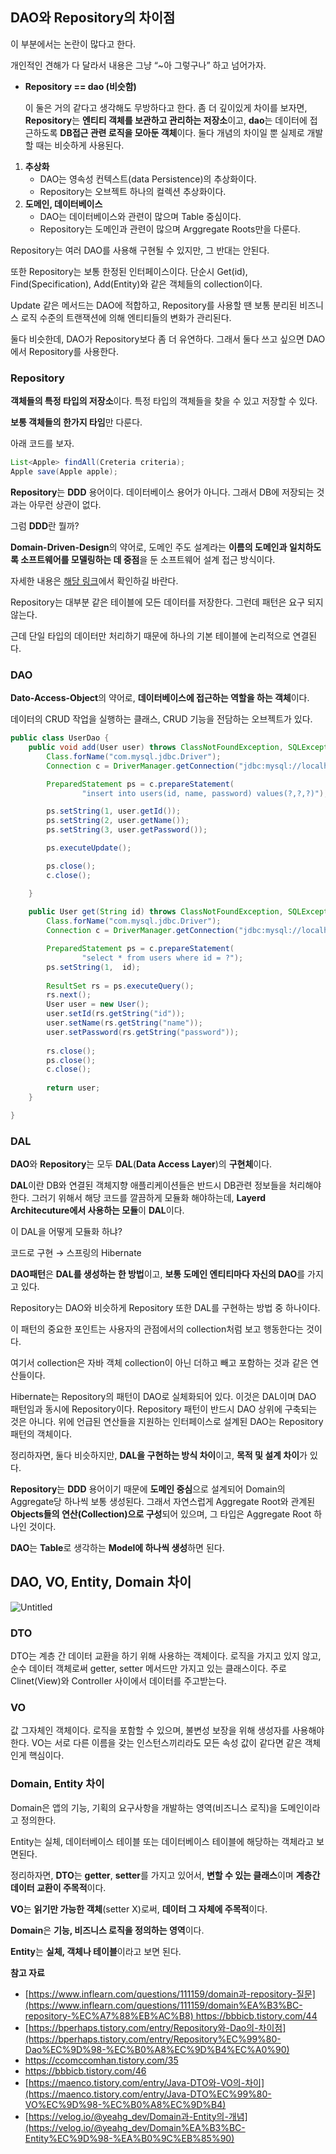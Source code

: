 ## DAO와 Repository의 차이점

이 부분에서는 논란이 많다고 한다. 

개인적인 견해가 다 달라서 내용은 그냥 “~아 그렇구나” 하고 넘어가자.

- **Repository == dao (비슷함)**
    
    이 둘은 거의 같다고 생각해도 무방하다고 한다. 좀 더 깊이있게 차이를 보자면, **Repository**는 **엔티티 객체를 보관하고 관리하는 저장소**이고, **dao**는 데이터에 접근하도록 **DB접근 관련 로직을 모아둔 객체**이다. 둘다 개념의 차이일 뿐 실제로 개발할 때는 비슷하게 사용된다.
    
1. **추상화**
    - DAO는 영속성 컨텍스트(data Persistence)의 추상화이다.
    - Repository는 오브젝트 하나의 컬렉션 추상화이다.
2. **도메인, 데이터베이스**
    - DAO는 데이터베이스와 관련이 많으며 Table 중심이다.
    - Repository는 도메인과 관련이 많으며 Arggregate Roots만을 다룬다.

Repository는 여러 DAO를 사용해 구현될 수 있지만, 그 반대는 안된다.

또한 Repository는 보통 한정된 인터페이스이다. 단순시 Get(id), Find(Specification), Add(Entity)와 같은 객체들의 collection이다.

Update 같은 메서드는 DAO에 적합하고, Repository를 사용할 땐 보통 분리된 비즈니스 로직 수준의 트랜잭션에 의해 엔티티들의 변화가 관리된다.

둘다 비슷한데, DAO가 Repository보다 좀 더 유연하다. 그래서 둘다 쓰고 싶으면 DAO에서 Repository를 사용한다.

### Repository

**객체들의 특정 타입의 저장소**이다. 특정 타입의 객체들을 찾을 수 있고 저장할 수 있다.

**보통 객체들의 한가지 타임**만 다룬다.

아래 코드를 보자.

```java
List<Apple> findAll(Creteria criteria);
Apple save(Apple apple);
```

**Repository**는 **DDD** 용어이다. 데이터베이스 용어가 아니다. 그래서 DB에 저장되는 것과는 아무런 상관이 없다.

그럼 **DDD**란 뭘까?

**Domain-Driven-Design**의 약어로, 도메인 주도 설계라는 **이름의 도메인과 일치하도록 소프트웨어를 모델링하는 데 중점**을 둔 소프트웨어 설계 접근 방식이다.

자세한 내용은 [해당 링크](https://ittrue.tistory.com/252)에서 확인하길 바란다. 

Repository는 대부분 같은 테이블에 모든 데이터를 저장한다. 그런데 패턴은 요구 되지않는다.

근데 단일 타입의 데이터만 처리하기 때문에 하나의 기본 테이블에 논리적으로 연결된다.

### DAO

**Dato-Access-Object**의 약어로, **데이터베이스에 접근하는 역할을 하는 객체**이다.

데이터의 CRUD 작업을 실행하는 클래스, CRUD 기능을 전담하는 오브젝트가 있다.

```java
public class UserDao {
	public void add(User user) throws ClassNotFoundException, SQLException {
        Class.forName("com.mysql.jdbc.Driver");
        Connection c = DriverManager.getConnection("jdbc:mysql://localhost:3306/spring?autoReconnect=true&amp;useSSL=false\";","root","@min753951");

        PreparedStatement ps = c.prepareStatement(
                "insert into users(id, name, password) values(?,?,?)");

        ps.setString(1, user.getId());
        ps.setString(2, user.getName());
        ps.setString(3, user.getPassword());

        ps.executeUpdate();

        ps.close();
        c.close();

    }
	
	public User get(String id) throws ClassNotFoundException, SQLException {
		Class.forName("com.mysql.jdbc.Driver");
        Connection c = DriverManager.getConnection("jdbc:mysql://localhost:3306/spring?autoReconnect=true&amp;useSSL=false\";","root","@min753951");

        PreparedStatement ps = c.prepareStatement(
                "select * from users where id = ?");
		ps.setString(1,  id);
		
		ResultSet rs = ps.executeQuery();
		rs.next();
		User user = new User();
		user.setId(rs.getString("id"));
		user.setName(rs.getString("name"));
		user.setPassword(rs.getString("password"));
		
		rs.close();
		ps.close();
		c.close();
        
        return user;
	}

}
```

### DAL

**DAO**와 **Repository**는 모두 **DAL**(**Data Access Layer**)의 **구현체**이다.

**DAL**이란 DB와 연결된 객체지향 애플리케이션들은 반드시 DB관련 정보들을 처리해야 한다. 그러기 위해서 해당 코드를 깔끔하게 모듈화 해야하는데, **Layerd Architecuture에서 사용하는 모듈**이 **DAL**이다.

이 DAL을 어떻게 모듈화 하냐?

코드로 구현 → 스프링의 Hibernate

**DAO패턴**은 **DAL를 생성하는 한 방법**이고, **보통 도메인 엔티티마다 자신의 DAO**를 가지고 있다.

Repository는 DAO와 비슷하게 Repository 또한 DAL를 구현하는 방법 중 하나이다.

이 패턴의 중요한 포인트는 사용자의 관점에서의 collection처럼 보고 행동한다는 것이다.

여기서 collection은 자바 객체 collection이 아닌 더하고 빼고 포함하는 것과 같은 연산들이다.

Hibernate는 Repository의 패턴이 DAO로 실체화되어 있다. 이것은 DAL이며 DAO 패턴임과 동시에 Repository이다. Repository 패턴이 반드시 DAO 상위에 구축되는 것은 아니다. 위에 언급된 연산들을 지원하는 인터페이스로 설계된 DAO는 Repository 패턴의 객체이다.

정리하자면, 둘다 비슷하지만, **DAL을 구현하는 방식 차이**이고, **목적 및 설계 차이**가 있다.

**Repository**는 **DDD** 용어이기 때문에 **도메인 중심**으로 설계되어 Domain의 Aggregate당 하나씩 보통 생성된다. 그래서 자연스럽게 Aggregate Root와 관계된 **Objects들의 연산(Collection)으로 구성**되어 있으며, 그 타입은 Aggregate Root 하나인 것이다.

**DAO**는 **Table**로 생각하는 **Model에 하나씩 생성**하면 된다.

## DAO, VO, Entity, Domain 차이

![Untitled](https://github.com/Heo-y-y/development-blog/assets/112863029/5b81f5f3-4e54-4eb6-a9e1-8e6f8500616b)

### DTO

DTO는 계층 간 데이터 교환을 하기 위해 사용하는 객체이다. 로직을 가지고 있지 않고, 순수 데이터 객체로써 getter, setter 메서드만 가지고 있는 클래스이다. 주로 Clinet(View)와 Controller 사이에서 데이터를 주고받는다.

### VO

값 그자체인 객체이다. 로직을 포함할 수 있으며, 불변성 보장을 위해 생성자를 사용해야 한다. VO는 서로 다른 이름을 갖는 인스턴스끼리라도 모든 속성 값이 같다면 같은 객체인게 핵심이다.

### Domain, Entity 차이

Domain은 앱의 기능, 기획의 요구사항을 개발하는 영역(비즈니스 로직)을 도메인이라고 정의한다.

Entity는 실체, 데이터베이스 테이블 또는 데이터베이스 테이블에 해당하는 객체라고 보면된다.

정리하자면, **DTO**는 **getter**, **setter**를 가지고 있어서, **변할 수 있는 클래스**이며 **계층간 데이터 교환이 주목적**이다.

**VO**는 **읽기만 가능한 객체**(setter X)로써, **데이터 그 자체에 주목적**이다.

**Domain**은 **기능, 비즈니스 로직을 정의하는 영역**이다.

**Entity**는 **실체, 객체나 테이블**이라고 보면 된다.

**참고 자료**

- [https://www.inflearn.com/questions/111159/domain과-repository-질문](https://www.inflearn.com/questions/111159/domain%EA%B3%BC-repository-%EC%A7%88%EB%AC%B8) https://bbbicb.tistory.com/44
- [https://bperhaps.tistory.com/entry/Repository와-Dao의-차이점](https://bperhaps.tistory.com/entry/Repository%EC%99%80-Dao%EC%9D%98-%EC%B0%A8%EC%9D%B4%EC%A0%90)
- <https://ccomccomhan.tistory.com/35>
- <https://bbbicb.tistory.com/46>
- [https://maenco.tistory.com/entry/Java-DTO와-VO의-차이](https://maenco.tistory.com/entry/Java-DTO%EC%99%80-VO%EC%9D%98-%EC%B0%A8%EC%9D%B4)
- [https://velog.io/@yeahg_dev/Domain과-Entity의-개념](https://velog.io/@yeahg_dev/Domain%EA%B3%BC-Entity%EC%9D%98-%EA%B0%9C%EB%85%90)
